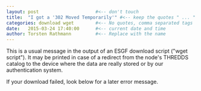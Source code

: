 ```yaml
---
layout: post                     #<-- don't touch
title:  "I got a '302 Moved Temporarily'" #<-- keep the quotes " ... "
categories: download wget        #<-- No quotes, comma separated tags
date:   2015-03-24 17:40:00      #<-- current date and time
author: Torsten Rathmann         #<-- Replace with the name
---
```


This is a usual message in the output of an ESGF download script ("wget script"). It may be printed in case of a redirect from the node's THREDDS catalog to the device where the data are really stored or by our authentication system.

If your download failed, look below for a later error message.
